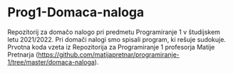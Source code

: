 # Prog1-Domaca-naloga

Repozitorij za domačo nalogo pri predmetu Programiranje 1 v študijskem letu 2021/2022.
Pri domači nalogi smo spisali program, ki rešuje sudokuje.
Prvotna koda vzeta iz Repozitorija za Programiranje 1 profesorja Matije Pretnarja (https://github.com/matijapretnar/programiranje-1/tree/master/domaca-naloga).